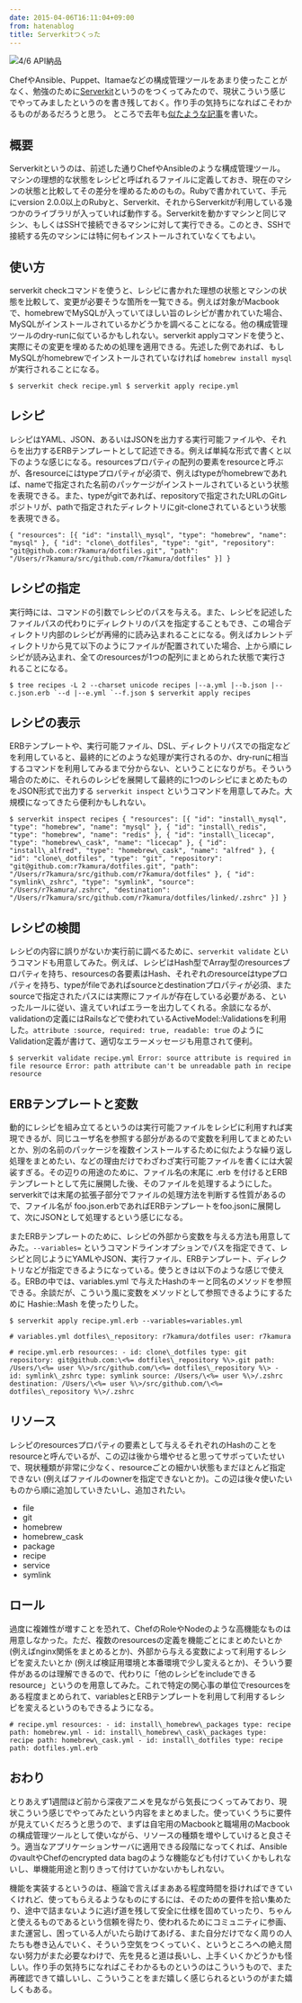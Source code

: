 ```yaml
---
date: 2015-04-06T16:11:04+09:00
from: hatenablog
title: Serverkitつくった
---
```

![4/6 API納品](http://cdn-ak.f.st-hatena.com/images/fotolife/r/r7kamura/20140407/20140407004740.png)

ChefやAnsible、Puppet、Itamaeなどの構成管理ツールをあまり使ったことがなく、勉強のために[Serverkit](https://github.com/r7kamura/serverkit)というのをつくってみたので、現状こういう感じでやってみましたというのを書き残しておく。作り手の気持ちになればこそわかるものがあるだろうと思う。 ところで去年も[似たような記事](http://r7kamura.hatenablog.com/entry/2014/04/06/023344)を書いた。

## 概要

Serverkitというのは、前述した通りChefやAnsibleのような構成管理ツール。マシンの理想的な状態をレシピと呼ばれるファイルに定義しておき、現在のマシンの状態と比較してその差分を埋めるためのもの。Rubyで書かれていて、手元にversion 2.0.0以上のRubyと、Serverkit、それからServerkitが利用している幾つかのライブラリが入っていれば動作する。Serverkitを動かすマシンと同じマシン、もしくはSSHで接続できるマシンに対して実行できる。このとき、SSHで接続する先のマシンには特に何もインストールされていなくてもよい。

## 使い方

serverkit checkコマンドを使うと、レシピに書かれた理想の状態とマシンの状態を比較して、変更が必要そうな箇所を一覧できる。例えば対象がMacbookで、homebrewでMySQLが入っていてほしい旨のレシピが書かれていた場合、MySQLがインストールされているかどうかを調べることになる。他の構成管理ツールのdry-runに似ているかもしれない。serverkit applyコマンドを使うと、実際にその変更を埋めるための処理を適用できる。先述した例であれば、もしMySQLがhomebrewでインストールされていなければ `homebrew install mysql` が実行されることになる。

```
$ serverkit check recipe.yml $ serverkit apply recipe.yml
```

## レシピ

レシピはYAML、JSON、あるいはJSONを出力する実行可能ファイルや、それらを出力するERBテンプレートとして記述できる。例えば単純な形式で書くと以下のような感じになる。resourcesプロパティの配列の要素をresourceと呼ぶが、各resourceにはtypeプロパティが必須で、例えばtypeがhomebrewであれば、nameで指定された名前のパッケージがインストールされているという状態を表現できる。また、typeがgitであれば、repositoryで指定されたURLのGitレポジトリが、pathで指定されたディレクトリにgit-cloneされているという状態を表現できる。

```
{ "resources": [{ "id": "install\_mysql", "type": "homebrew", "name": "mysql" }, { "id": "clone\_dotfiles", "type": "git", "repository": "git@github.com:r7kamura/dotfiles.git", "path": "/Users/r7kamura/src/github.com/r7kamura/dotfiles" }] }
```

## レシピの指定

実行時には、コマンドの引数でレシピのパスを与える。また、レシピを記述したファイルパスの代わりにディレクトリのパスを指定することもでき、この場合ディレクトリ内部のレシピが再帰的に読み込まれることになる。例えばカレントディレクトリから見て以下のようにファイルが配置されていた場合、上から順にレシピが読み込まれ、全てのresourcesが1つの配列にまとめられた状態で実行されることになる。

```
$ tree recipes -L 2 --charset unicode recipes |--a.yml |--b.json |--c.json.erb `--d |--e.yml `--f.json $ serverkit apply recipes
```

## レシピの表示

ERBテンプレートや、実行可能ファイル、DSL、ディレクトリパスでの指定などを利用していると、最終的にどのような処理が実行されるのか、dry-runに相当するコマンドを利用してみるまで分からない、ということになりがち。そういう場合のために、それらのレシピを展開して最終的に1つのレシピにまとめたものをJSON形式で出力する `serverkit inspect` というコマンドを用意してみた。大規模になってきたら便利かもしれない。

```
$ serverkit inspect recipes { "resources": [{ "id": "install\_mysql", "type": "homebrew", "name": "mysql" }, { "id": "install\_redis", "type": "homebrew", "name": "redis" }, { "id": "install\_licecap", "type": "homebrew\_cask", "name": "licecap" }, { "id": "install\_alfred", "type": "homebrew\_cask", "name": "alfred" }, { "id": "clone\_dotfiles", "type": "git", "repository": "git@github.com:r7kamura/dotfiles.git", "path": "/Users/r7kamura/src/github.com/r7kamura/dotfiles" }, { "id": "symlink\_zshrc", "type": "symlink", "source": "/Users/r7kamura/.zshrc", "destination": "/Users/r7kamura/src/github.com/r7kamura/dotfiles/linked/.zshrc" }] }
```

## レシピの検閲

レシピの内容に誤りがないか実行前に調べるために、`serverkit validate` というコマンドも用意してみた。例えば、レシピはHash型でArray型のresourcesプロパティを持ち、resourcesの各要素はHash、それぞれのresourceはtypeプロパティを持ち、typeがfileであればsourceとdestinationプロパティが必須、またsourceで指定されたパスには実際にファイルが存在している必要がある、といったルールに従い、違えていればエラーを出力してくれる。余談になるが、validationの定義にはRailsなどで使われているActiveModel::Validationsを利用した。`attribute :source, required: true, readable: true` のようにValidation定義が書けて、適切なエラーメッセージも用意されて便利。

```
$ serverkit validate recipe.yml Error: source attribute is required in file resource Error: path attribute can't be unreadable path in recipe resource
```

## ERBテンプレートと変数

動的にレシピを組み立てるというのは実行可能ファイルをレシピに利用すれば実現できるが、同じユーザ名を参照する部分があるので変数を利用してまとめたいとか、別の名前のパッケージを複数インストールするために似たような繰り返し処理をまとめたい、などの理由だけでわざわざ実行可能ファイルを書くには大袈裟すぎる。その辺りの用途のために、ファイル名の末尾に .erb を付けるとERBテンプレートとして先に展開した後、そのファイルを処理するようにした。serverkitでは末尾の拡張子部分でファイルの処理方法を判断する性質があるので、ファイル名が foo.json.erbであればERBテンプレートをfoo.jsonに展開して、次にJSONとして処理するという感じになる。

またERBテンプレートのために、レシピの外部から変数を与える方法も用意してみた。`--variables=` というコマンドラインオプションでパスを指定できて、レシピと同じようにYAMLやJSON、実行ファイル、ERBテンプレート、ディレクトリなどが指定できるようになっている。使うときは以下のような感じで使える。ERBの中では、variables.yml で与えたHashのキーと同名のメソッドを参照できる。余談だが、こういう風に変数をメソッドとして参照できるようにするために Hashie::Mash を使ったりした。

```
$ serverkit apply recipe.yml.erb --variables=variables.yml
```

```
# variables.yml dotfiles\_repository: r7kamura/dotfiles user: r7kamura
```

```
# recipe.yml.erb resources: - id: clone\_dotfiles type: git repository: git@github.com:\<%= dotfiles\_repository %\>.git path: /Users/\<%= user %\>/src/github.com/\<%= dotfiles\_repository %\> - id: symlink\_zshrc type: symlink source: /Users/\<%= user %\>/.zshrc destination: /Users/\<%= user %\>/src/github.com/\<%= dotfiles\_repository %\>/.zshrc
```

## リソース

レシピのresourcesプロパティの要素として与えるそれぞれのHashのことをresourceと呼んでいるが、この辺は後から増やせると思ってサボっていたせいで、現状種類が非常に少なく、resourceごとの細かい状態もまだほとんど指定できない (例えばファイルのownerを指定できないとか)。この辺は後々使いたいものから順に追加していきたいし、追加されたい。

- file
- git
- homebrew
- homebrew\_cask
- package
- recipe
- service
- symlink

## ロール

過度に複雑性が増すことを恐れて、ChefのRoleやNodeのような高機能なものは用意しなかった。ただ、複数のresourcesの定義を機能ごとにまとめたいとか (例えばnginx関係をまとめるとか)、外部から与える変数によって利用するレシピを変えたいとか (例えば検証用環境と本番環境で少し変えるとか)、そういう要件があるのは理解できるので、代わりに「他のレシピをincludeできるresource」というのを用意してみた。これで特定の関心事の単位でresourcesをある程度まとめられて、variablesとERBテンプレートを利用して利用するレシピを変えるというのもできるようになる。

```
# recipe.yml resources: - id: install\_homebrew\_packages type: recipe path: homebrew.yml - id: install\_homebrew\_cask\_packages type: recipe path: homebrew\_cask.yml - id: install\_dotfiles type: recipe path: dotfiles.yml.erb
```

## おわり

とりあえず1週間ほど前から深夜アニメを見ながら気長につくってみており、現状こういう感じでやってみたという内容をまとめました。使っていくうちに要件が見えていくだろうと思うので、まずは自宅用のMacbookと職場用のMacbookの構成管理ツールとして使いながら、リソースの種類を増やしていけると良さそう。適当なアプリケーションサーバに適用できる段階になってくれば、AnsibleのvaultやChefのencrypted data bagのような機能なども付けていくかもしれないし、単機能用途と割りきって付けていかないかもしれない。

機能を実装するというのは、極論で言えばまあある程度時間を掛ければできていくけれど、使ってもらえるようなものにするには、そのための要件を拾い集めたり、途中で詰まないように逃げ道を残して安全に仕様を固めていったり、ちゃんと使えるものであるという信頼を得たり、使われるためにコミュニティに参画、また運営し、困っている人がいたら助けてあげる、また自分だけでなく周りの人たちも巻き込んでいく、そういう空気をつくっていく、というところへの絶え間ない努力がまた必要なわけで、先を見ると道は長いし、上手くいくかどうかも怪しい。作り手の気持ちになればこそわかるものというのはこういうもので、また再確認できて嬉しいし、こういうことをまだ嬉しく感じられるというのがまた嬉しくもある。

